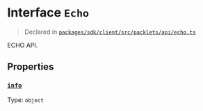 # Interface `Echo`
> Declared in [`packages/sdk/client/src/packlets/api/echo.ts`]()

ECHO API.
## Properties
### [`info`](https://github.com/dxos/protocols/blob/main/packages/sdk/client/src/packlets/api/echo.ts#L78)
Type: `object`